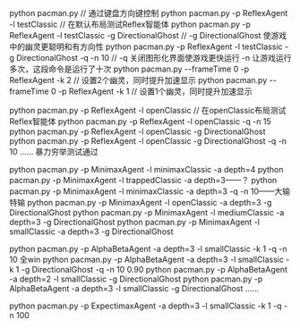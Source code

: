 python pacman.py    // 通过键盘方向键控制
python pacman.py -p ReflexAgent -l testClassic    // 在默认布局测试Reflex智能体
python pacman.py -p ReflexAgent -l testClassic -g DirectionalGhost    // -g DirectionalGhost 使游戏中的幽灵更聪明和有方向性
python pacman.py -p ReflexAgent -l testClassic -g DirectionalGhost -q -n 10    // -q 关闭图形化界面使游戏更快运行  -n 让游戏运行多次，这段命令是运行了十次
python pacman.py --frameTime 0 -p ReflexAgent -k 2    // 设置2个幽灵，同时提升加速显示
python pacman.py --frameTime 0 -p ReflexAgent -k 1    // 设置1个幽灵，同时提升加速显示

python pacman.py -p ReflexAgent -l openClassic    // 在openClassic布局测试Reflex智能体
python pacman.py -p ReflexAgent -l openClassic -q -n 15
python pacman.py -p ReflexAgent -l openClassic -g DirectionalGhost
python pacman.py -p ReflexAgent -l openClassic -g DirectionalGhost -q -n 10
...... 暴力穷举测试通过

python pacman.py -p MinimaxAgent -l minimaxClassic -a depth=4
python pacman.py -p MinimaxAgent -l trappedClassic -a depth=3——？
python pacman.py -p MinimaxAgent -l minimaxClassic -a depth=3 -q -n 10——大输特输
python pacman.py -p MinimaxAgent -l openClassic -a depth=3 -g DirectionalGhost
python pacman.py -p MinimaxAgent -l mediumClassic -a depth=3 -g DirectionalGhost
python pacman.py -p MinimaxAgent -l smallClassic -a depth=3 -g DirectionalGhost

python pacman.py -p AlphaBetaAgent -a depth=3 -l smallClassic -k 1 -q -n 10 全win
python pacman.py -p AlphaBetaAgent -a depth=3 -l smallClassic -k 1 -g DirectionalGhost -q -n 10	 0.90
python pacman.py -p AlphaBetaAgent -a depth=2 -l smallClassic -g DirectionalGhost 
python pacman.py -p AlphaBetaAgent -a depth=3 -l smallClassic -g DirectionalGhost
......



python pacman.py -p ExpectimaxAgent -a depth=3 -l smallClassic -k 1 -q -n 100
